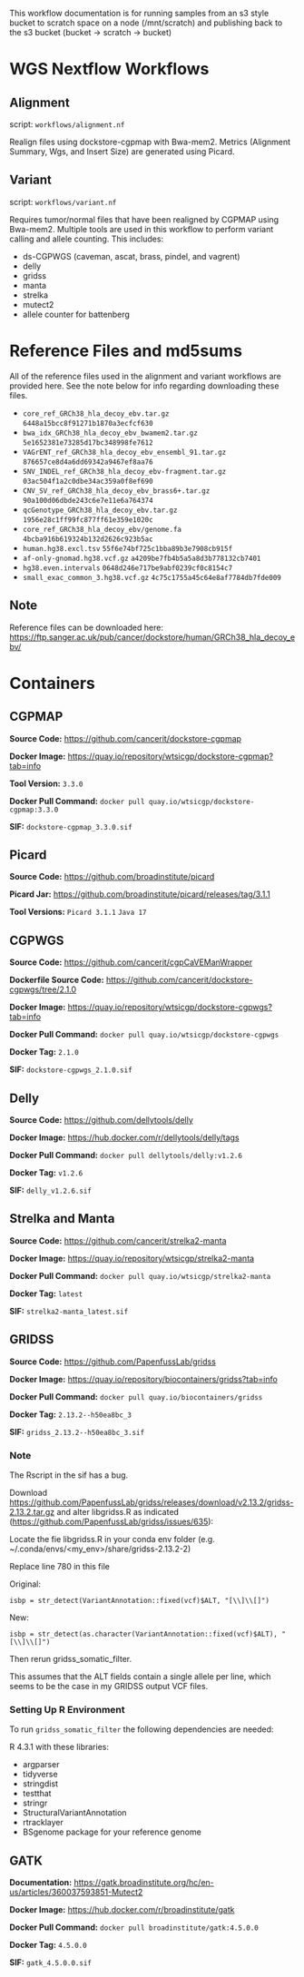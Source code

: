 This workflow documentation is for running samples from an s3 style bucket to scratch space on a node (/mnt/scratch) and publishing back to the s3 bucket (bucket -> scratch -> bucket)

# WGS Nextflow Workflows

## Alignment

script: `workflows/alignment.nf`

Realign files using dockstore-cgpmap with Bwa-mem2. Metrics (Alignment Summary, Wgs, and Insert Size) are generated using Picard. 

## Variant

script: `workflows/variant.nf`

Requires tumor/normal files that have been realigned by CGPMAP using Bwa-mem2. Multiple tools are used in this workflow to perform variant calling and allele counting. This includes: 
    
- ds-CGPWGS (caveman, ascat, brass, pindel, and vagrent)
- delly
- gridss
- manta
- strelka
- mutect2
- allele counter for battenberg

# Reference Files and md5sums

All of the reference files used in the alignment and variant workflows are provided here. See the note below for info regarding downloading these files.

- `core_ref_GRCh38_hla_decoy_ebv.tar.gz`                `6448a15bcc8f91271b1870a3ecfcf630`
- `bwa_idx_GRCh38_hla_decoy_ebv_bwamem2.tar.gz`         `5e1652381e73285d17bc348998fe7612`
- `VAGrENT_ref_GRCh38_hla_decoy_ebv_ensembl_91.tar.gz`  `876657ce8d4a6dd69342a9467ef8aa76`
- `SNV_INDEL_ref_GRCh38_hla_decoy_ebv-fragment.tar.gz`  `03ac504f1a2c0dbe34ac359a0f8ef690`
- `CNV_SV_ref_GRCh38_hla_decoy_ebv_brass6+.tar.gz`      `90a100d06dbde243c6e7e11e6a764374`
- `qcGenotype_GRCh38_hla_decoy_ebv.tar.gz`              `1956e28c1ff99fc877ff61e359e1020c`
- `core_ref_GRCh38_hla_decoy_ebv/genome.fa`             `4bcba916b619324b132d2626c923b5ac`
- `human.hg38.excl.tsv`                                 `55f6e74bf725c1bba89b3e7908cb915f`
- `af-only-gnomad.hg38.vcf.gz`                          `a4209be7fb4b5a5a8d3b778132cb7401`
- `hg38.even.intervals`                                 `0648d246e717be9abf0239cf0c8154c7`
- `small_exac_common_3.hg38.vcf.gz`                     `4c75c1755a45c64e8af7784db7fde009`


## Note

Reference files can be downloaded here: https://ftp.sanger.ac.uk/pub/cancer/dockstore/human/GRCh38_hla_decoy_ebv/

# Containers

## CGPMAP

**Source Code:** https://github.com/cancerit/dockstore-cgpmap

**Docker Image:** https://quay.io/repository/wtsicgp/dockstore-cgpmap?tab=info

**Tool Version:** `3.3.0`

**Docker Pull Command:** `docker pull quay.io/wtsicgp/dockstore-cgpmap:3.3.0`

**SIF:** `dockstore-cgpmap_3.3.0.sif`

## Picard

**Source Code:** https://github.com/broadinstitute/picard

**Picard Jar:** https://github.com/broadinstitute/picard/releases/tag/3.1.1

**Tool Versions:** `Picard 3.1.1` `Java 17`


## CGPWGS

**Source Code:** https://github.com/cancerit/cgpCaVEManWrapper

**Dockerfile Source Code:** https://github.com/cancerit/dockstore-cgpwgs/tree/2.1.0 

**Docker Image:** https://quay.io/repository/wtsicgp/dockstore-cgpwgs?tab=info

**Docker Pull Command:** `docker pull quay.io/wtsicgp/dockstore-cgpwgs`

**Docker Tag:** `2.1.0`

**SIF:** `dockstore-cgpwgs_2.1.0.sif`

## Delly

**Source Code:** https://github.com/dellytools/delly

**Docker Image:** https://hub.docker.com/r/dellytools/delly/tags

**Docker Pull Command:** `docker pull dellytools/delly:v1.2.6`

**Docker Tag:** `v1.2.6`

**SIF:**  `delly_v1.2.6.sif`


## Strelka and Manta

**Source Code:** https://github.com/cancerit/strelka2-manta

**Docker Image:** https://quay.io/repository/wtsicgp/strelka2-manta

**Docker Pull Command:** `docker pull quay.io/wtsicgp/strelka2-manta`

**Docker Tag:** `latest`

**SIF:** `strelka2-manta_latest.sif`


## GRIDSS

**Source Code:** https://github.com/PapenfussLab/gridss

**Docker Image:** https://quay.io/repository/biocontainers/gridss?tab=info

**Docker Pull Command:** `docker pull quay.io/biocontainers/gridss`

**Docker Tag:** `2.13.2--h50ea8bc_3`

**SIF:** `gridss_2.13.2--h50ea8bc_3.sif`

### Note
The Rscript in the sif has a bug. 

Download https://github.com/PapenfussLab/gridss/releases/download/v2.13.2/gridss-2.13.2.tar.gz and alter libgridss.R as indicated (https://github.com/PapenfussLab/gridss/issues/635):

Locate the fie libgridss.R in your conda env folder (e.g. ~/.conda/envs/<my_env>/share/gridss-2.13.2-2)

Replace line 780 in this file
  
Original:

    isbp = str_detect(VariantAnnotation::fixed(vcf)$ALT, "[\\]\\[]")
    
New:

    isbp = str_detect(as.character(VariantAnnotation::fixed(vcf)$ALT), "[\\]\\[]")  
  
Then rerun gridss_somatic_filter.

This assumes that the ALT fields contain a single allele per line, which seems to be the case in my GRIDSS output VCF files.
<br> 
### Setting Up R Environment

To run `gridss_somatic_filter` the following dependencies are needed:

R 4.3.1 with these libraries:

- argparser
- tidyverse
- stringdist
- testthat
- stringr
- StructuralVariantAnnotation
- rtracklayer
- BSgenome package for your reference genome

## GATK

**Documentation:** https://gatk.broadinstitute.org/hc/en-us/articles/360037593851-Mutect2

**Docker Image:** https://hub.docker.com/r/broadinstitute/gatk

**Docker Pull Command:** `docker pull broadinstitute/gatk:4.5.0.0`

**Docker Tag:** `4.5.0.0`

**SIF:** `gatk_4.5.0.0.sif`
